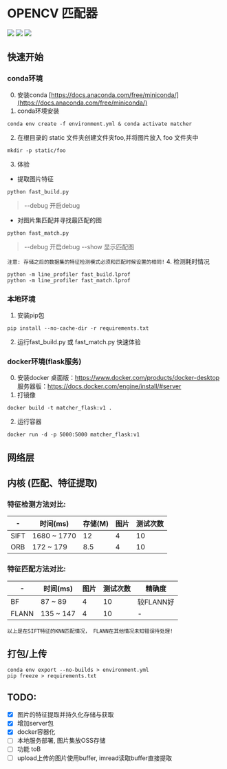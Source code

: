# OPENCV 匹配器
<p>
 <img src="https://img.shields.io/badge/python-blue">
 <img src="https://img.shields.io/badge/opencv-red">
 <img src="https://img.shields.io/badge/flask-lightblue">
</p>

## 快速开始
### conda环境
0. 安装conda
[https://docs.anaconda.com/free/miniconda/](https://docs.anaconda.com/free/miniconda/)
1. conda环境安装
```shell
conda env create -f environment.yml & conda activate matcher
```
2. 在根目录的 static 文件夹创建文件夹foo,并将图片放入 foo 文件夹中
```shell
mkdir -p static/foo
```
3. 体验
- 提取图片特征
```shell
python fast_build.py
```
> --debug 开启debug
- 对图片集匹配并寻找最匹配的图
```shell
python fast_match.py
```
> --debug 开启debug
--show 显示匹配图

``` 注意: 存储之后的数据集的特征检测模式必须和匹配时候设置的相同! ```
4. 检测耗时情况
```shell
python -m line_profiler fast_build.lprof
python -m line_profiler fast_match.lprof
```


### 本地环境
1. 安装pip包
```shell
pip install --no-cache-dir -r requirements.txt
```
2. 运行fast_build.py 或 fast_match.py 快速体验
### docker环境(flask服务)
0. 安装docker
桌面版：https://www.docker.com/products/docker-desktop
服务器版：https://docs.docker.com/engine/install/#server
1. 打镜像
```shell
docker build -t matcher_flask:v1 .
```
2. 运行容器
```shell
docker run -d -p 5000:5000 matcher_flask:v1
```
## 网络层
## 内核 (匹配、特征提取)
### 特征检测方法对比:
| - | 时间(ms) | 存储(M) | 图片 | 测试次数 
| - | --- | --- | --- | ---
| SIFT| 1680 ~ 1770 | 12 | 4 | 10
| ORB | 172 ~ 179 | 8.5 | 4 | 10

### 特征匹配方法对比:
| - | 时间(ms) | 图片 | 测试次数 | 精确度 |
| - | --- | --- | --- | -- |
BF | 87 ~ 89 | 4 | 10 | 较FLANN好
FLANN | 135 ~ 147 | 4 | 10 | -

``` 以上是在SIFT特征的KNN匹配情况， FLANN在其他情况未知错误待处理! ```

## 打包/上传
```shell
conda env export --no-builds > environment.yml
pip freeze > requirements.txt
```
## TODO:
- [x] 图片的特征提取并持久化存储与获取
- [x] 增加server包
- [x] docker容器化
- [ ] 本地服务部署, 图片集放OSS存储
- [ ] 功能 toB
- [ ] upload上传的图片使用buffer, imread读取buffer直接提取